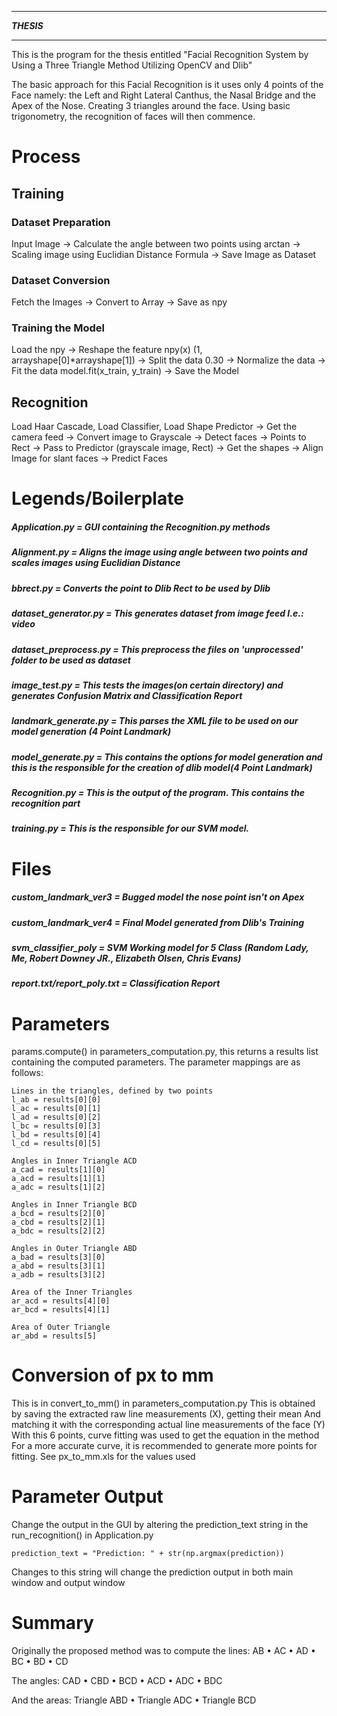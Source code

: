 ************************
*********THESIS*********
************************

This is the program for the thesis entitled "Facial Recognition System by Using a Three Triangle Method Utilizing OpenCV and Dlib"

The basic approach for this Facial Recognition is it uses only 4 points of the Face namely: 
the Left and Right Lateral Canthus, the Nasal Bridge and the Apex of the Nose. 
Creating 3 triangles around the face. Using basic trigonometry, the recognition of faces will then commence.

# Process 

## Training

### Dataset Preparation
Input Image -> Calculate the angle between two points using arctan -> Scaling image using Euclidian Distance Formula -> Save Image as Dataset

### Dataset Conversion
Fetch the Images -> Convert to Array -> Save as npy

### Training the Model
Load the npy -> Reshape the feature npy(x) (1, arrayshape[0]*arrayshape[1]) -> Split the data 0.30 -> Normalize the data -> Fit the data model.fit(x_train, y_train) -> Save the Model

## Recognition
Load Haar Cascade, Load Classifier, Load Shape Predictor -> Get the camera feed -> Convert image to Grayscale -> Detect faces -> Points to Rect -> Pass to Predictor (grayscale image, Rect) -> Get the shapes -> Align Image for slant faces -> Predict Faces

# Legends/Boilerplate

##### Application.py = GUI containing the Recognition.py methods
##### Alignment.py = Aligns the image using angle between two points and scales images using Euclidian Distance
##### bbrect.py = Converts the point to Dlib Rect to be used by Dlib
##### dataset_generator.py = This generates dataset from image feed I.e.: video
##### dataset_preprocess.py = This preprocess the files on 'unprocessed' folder to be used as dataset
##### image_test.py = This tests the images(on certain directory) and generates Confusion Matrix and Classification Report
##### landmark_generate.py = This parses the XML file to be used on our model generation (4 Point Landmark)
##### model_generate.py = This contains the options for model generation and this is the responsible for the creation of dlib model(4 Point Landmark)
##### Recognition.py = This is the output of the program. This contains the recognition part
##### training.py = This is the responsible for our SVM model.

# Files
##### custom_landmark_ver3 = Bugged model the nose point isn't on Apex
##### custom_landmark_ver4 = Final Model generated from Dlib's Training
##### svm_classifier_poly = SVM Working model for 5 Class (Random Lady, Me, Robert Downey JR., Elizabeth Olsen, Chris Evans)
##### report.txt/report_poly.txt = Classification Report

# Parameters
params.compute() in parameters_computation.py, this returns a results list containing the computed parameters.
The parameter mappings are as follows:

    Lines in the triangles, defined by two points
    l_ab = results[0][0]
    l_ac = results[0][1]
    l_ad = results[0][2]
    l_bc = results[0][3]
    l_bd = results[0][4]
    l_cd = results[0][5]

    Angles in Inner Triangle ACD
    a_cad = results[1][0]
    a_acd = results[1][1]
    a_adc = results[1][2]

    Angles in Inner Triangle BCD
    a_bcd = results[2][0]
    a_cbd = results[2][1]
    a_bdc = results[2][2]

    Angles in Outer Triangle ABD
    a_bad = results[3][0]
    a_abd = results[3][1]
    a_adb = results[3][2]

    Area of the Inner Triangles
    ar_acd = results[4][0]
    ar_bcd = results[4][1]

    Area of Outer Triangle
    ar_abd = results[5]
    
# Conversion of px to mm
This is in convert_to_mm() in parameters_computation.py
This is obtained by saving the extracted raw line measurements (X), getting their mean
And matching it with the corresponding actual line measurements of the face (Y)
With this 6 points, curve fitting was used to get the equation in the method
For a more accurate curve, it is recommended to generate more points for fitting.
See px_to_mm.xls for the values used

# Parameter Output
Change the output in the GUI by altering the prediction_text string in the run_recognition() in Application.py

    prediction_text = "Prediction: " + str(np.argmax(prediction))

Changes to this string will change the prediction output in both main window and output window

# Summary
Originally the proposed method was to compute the lines: AB • AC • AD • BC • BD • CD 

The angles: CAD • CBD • BCD • ACD • ADC • BDC

And the areas: Triangle ABD • Triangle ADC • Triangle BCD
